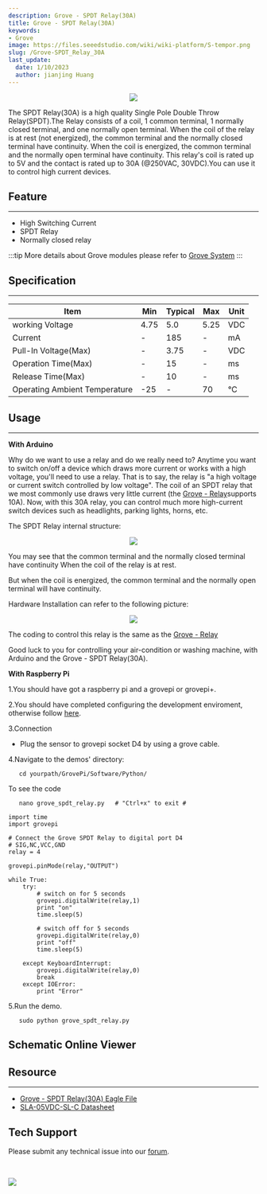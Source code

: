 ```yaml
---
description: Grove - SPDT Relay(30A)
title: Grove - SPDT Relay(30A)
keywords:
- Grove
image: https://files.seeedstudio.com/wiki/wiki-platform/S-tempor.png
slug: /Grove-SPDT_Relay_30A
last_update:
  date: 1/10/2023
  author: jianjing Huang
---
```


<div align="center"><img width="{1000}" src="https://files.seeedstudio.com/wiki/Grove-SPDT_Relay_30A/img/SPDT_Relay_01.jpg" /></div>

The SPDT Relay(30A) is a high quality Single Pole Double Throw Relay(SPDT).The Relay consists of a coil, 1 common terminal, 1 normally closed terminal, and one normally open terminal. When the coil of the relay is at rest (not energized), the common terminal and the normally closed terminal have continuity. When the coil is energized, the common terminal and the normally open terminal have continuity. This relay's coil is rated up to 5V and the contact is rated up to 30A (@250VAC, 30VDC).You can use it to control high current devices.

## Feature

---

- High Switching Current
- SPDT Relay
- Normally closed relay

:::tip
  More details about Grove modules please refer to [Grove System](https://wiki.seeedstudio.com/Grove_System/)
:::

## Specification

---
|Item| Min| Typical |Max |Unit|
|---|---|---|---|---|
|working Voltage| 4.75| 5.0| 5.25 |VDC|
|Current |-|185|-| mA|
|Pull-In Voltage(Max) |-|3.75|-| VDC|
|Operation Time(Max)|-| 15|-| ms|
|Release Time(Max)|-| 10|-| ms|
|Operating Ambient Temperature| -25| - |70 |°C|

## Usage

---
**With Arduino**

Why do we want to use a relay and do we really need to? Anytime you want to switch on/off a device which draws more current or works with a high voltage, you'll need to use a relay. That is to say, the relay is "a high voltage or current switch controlled by low voltage". The coil of an SPDT relay that we most commonly use draws very little current (the [Grove - Relay](https://wiki.seeedstudio.com/Grove-Relay/)supports 10A). Now, with this 30A relay, you can control much more high-current switch devices such as headlights, parking lights, horns, etc.

The SPDT Relay internal structure:

<div align="center"><img width="{1000}" src="https://files.seeedstudio.com/wiki/Grove-SPDT_Relay_30A/img/Relay_Struction.jpg" /></div>

You may see that the common terminal and the normally closed terminal have continuity When the coil of the relay is at rest.

But when the coil is energized, the common terminal and the normally open terminal will have continuity.

Hardware Installation can refer to the following picture:

<div align="center"><img width="{1000}" src="https://files.seeedstudio.com/wiki/Grove-SPDT_Relay_30A/img/SPDT_Relay.jpg" /></div>

The coding to control this relay is the same as the [Grove - Relay](https://wiki.seeedstudio.com/Grove-Relay/)

Good luck to you for controlling your air-condition or washing machine, with Arduino and the Grove - SPDT Relay(30A).

**With Raspberry Pi**

1.You should have got a raspberry pi and a grovepi or grovepi+.

2.You should have completed configuring the development enviroment, otherwise follow [here](https://wiki.seeedstudio.com/GrovePi_Plus#Introducing_the_GrovePi.2B).

3.Connection

- Plug the sensor to grovepi socket D4 by using a grove cable.

4.Navigate to the demos' directory:

```
   cd yourpath/GrovePi/Software/Python/
```

To see the code

```
   nano grove_spdt_relay.py   # "Ctrl+x" to exit #
```

```
import time
import grovepi

# Connect the Grove SPDT Relay to digital port D4
# SIG,NC,VCC,GND
relay = 4

grovepi.pinMode(relay,"OUTPUT")

while True:
    try:
        # switch on for 5 seconds
        grovepi.digitalWrite(relay,1)
        print "on"
        time.sleep(5)

        # switch off for 5 seconds
        grovepi.digitalWrite(relay,0)
        print "off"
        time.sleep(5)

    except KeyboardInterrupt:
        grovepi.digitalWrite(relay,0)
        break
    except IOError:
        print "Error"
```

5.Run the demo.

```
   sudo python grove_spdt_relay.py
```

## Schematic Online Viewer

<div className="altium-ecad-viewer" data-project-src="https://files.seeedstudio.com/wiki/Grove-SPDT_Relay_30A/res/Grove_-_SPDT_Relay(30A)_Eagle_File.zip" style={{borderRadius: '0px 0px 4px 4px', height: 500, borderStyle: 'solid', borderWidth: 1, borderColor: 'rgb(241, 241, 241)', overflow: 'hidden', maxWidth: 1280, maxHeight: 700, boxSizing: 'border-box'}}>
</div>

## Resource

---

- [Grove - SPDT Relay(30A) Eagle File](https://files.seeedstudio.com/wiki/Grove-SPDT_Relay_30A/res/Grove_-_SPDT_Relay(30A)_Eagle_File.zip)
- [SLA-05VDC-SL-C Datasheet](https://files.seeedstudio.com/wiki/Grove-SPDT_Relay_30A/res/SLA-05VDC-SL-C_Datasheet.pdf)

## Tech Support

Please submit any technical issue into our [forum](https://forum.seeedstudio.com/).
<div>
  <br /><p style={{textAlign: 'center'}}><a href="https://www.seeedstudio.com/act-4.html?utm_source=wiki&utm_medium=wikibanner&utm_campaign=newproducts" target="_blank"><img src="https://files.seeedstudio.com/wiki/Wiki_Banner/new_product.jpg" /></a></p>
</div>
